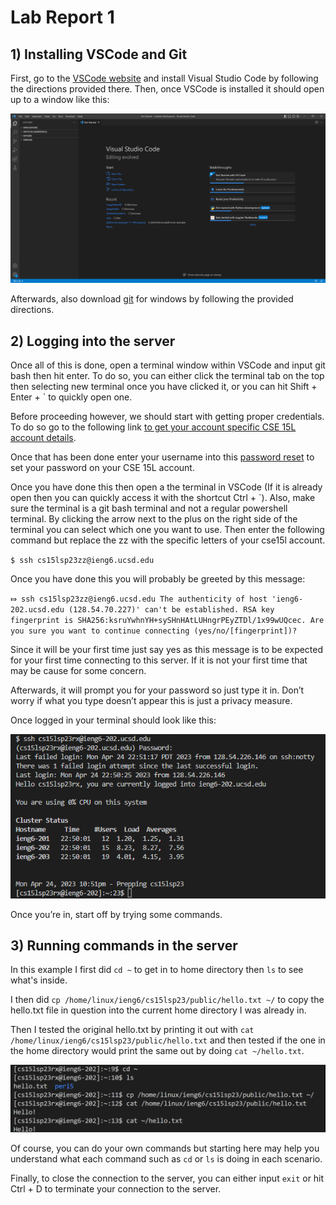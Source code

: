 # Lab Report 1

## 1) Installing VSCode and Git
First, go to the [VSCode website](https://code.visualstudio.com/download) and install Visual Studio Code by following the directions provided there. Then, once VSCode is installed it should open up to a window like this:

![VSCode](vscode.jpg)

Afterwards, also download [git](https://git-scm.com/book/en/v2/Getting-Started-Installing-Git) for windows by following the provided directions. 

## 2) Logging into the server
Once all of this is done, open a terminal window within VSCode and input git bash then hit enter. To do so, you can either click the terminal tab on the top then selecting new terminal once you have clicked it, or you can hit Shift + Enter + \` to quickly open one.

Before proceeding however, we should start with getting proper credentials. To do so go to the following link [to get your account specific CSE 15L account details](https://sdacs.ucsd.edu/~icc/index.php).

Once that has been done enter your username into this [password reset](https://password.ucsd.edu/GetUser.aspx) to set your password on your CSE 15L account.

Once you have done this then open a the terminal in VSCode (If it is already open then you can quickly access it with the shortcut Ctrl + \`). Also, make sure the terminal is a git bash terminal and not a regular powershell terminal. By clicking the arrow next to the plus on the right side of the terminal you can select which one you want to use. Then enter the following command but replace the zz with the specific letters of your cse15l account. 

`$ ssh cs15lsp23zz@ieng6.ucsd.edu`

Once you have done this you will probably be greeted by this message:

`⤇ ssh cs15lsp23zz@ieng6.ucsd.edu
The authenticity of host 'ieng6-202.ucsd.edu (128.54.70.227)' can't be established.
RSA key fingerprint is SHA256:ksruYwhnYH+sySHnHAtLUHngrPEyZTDl/1x99wUQcec.
Are you sure you want to continue connecting (yes/no/[fingerprint])?`

Since it will be your first time just say yes as this message is to be expected for your first time connecting to this server. If it is not your first time that may be cause for some concern.

Afterwards, it will prompt you for your password so just type it in. Don’t worry if what you type doesn’t appear this is just a privacy measure.

Once logged in your terminal should look like this:

![Entry](login.png)

Once you’re in, start off by trying some commands.

## 3) Running commands in the server
In this example I first did 
`cd ~` to get in to home directory then `ls` to see what's inside.


I then did `cp /home/linux/ieng6/cs15lsp23/public/hello.txt ~/` to copy the hello.txt file in question into the current home directory I was already in.


Then I tested the original hello.txt by printing it out with `cat /home/linux/ieng6/cs15lsp23/public/hello.txt` and then tested if the one in the home directory would print the same out by doing `cat ~/hello.txt`.

![Commands](Capture.PNG)

Of course, you can do your own commands but starting here may help you understand what each command such as `cd` or `ls` is doing in each scenario.


Finally, to close the connection to the server, you can either input `exit` or hit Ctrl + D to terminate your connection to the server.
